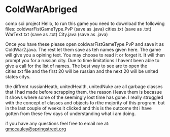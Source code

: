 # ColdWarAbriged
comp sci project
Hello, to run this game you need to download the following files:
coldwarFistGameType.PvP (save as .java)
cities.txt (save as .txt)
WarText.txt (save as .txt)
City.java (save as .java)

Once you have these please open coldwarFistGameType.PvP and save it as ColdWar2.java. The rest let them save as teh names given here.
The game will give you a opining text. You may choose to read it or forget it. It will then prompt you for a russian city. Due to time limitations I havent been able to give a call for the list of names. The best way to see are to open the cities.txt file and the 
first 20 will be russian and the next 20 will be united states citys.

the diffrent russianHeath, unitedHealth, unitedNuke are all garbage classes that I had made before scrapping them. the reason i leave them is becasue It shows where some of the seemingly lost time has gone. I really struggled with the concept of classes and objects fo rthe mojority of this program. but in the last couple of weeks it clicked and this is the outcome tht i have gotten from these few days of understanding what i am doing.

if you have any questions feel free to email me at:
gmccauley@springstreet.org
